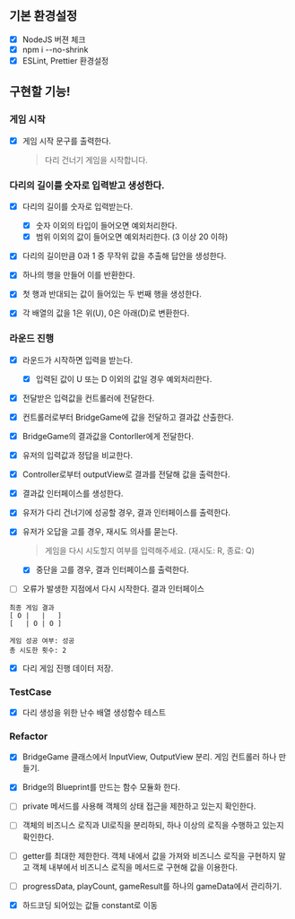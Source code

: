 ## 기본 환경설정

- [x] NodeJS 버젼 체크
- [x] npm i --no-shrink
- [x] ESLint, Prettier 환경설정

## 구현할 기능!

### 게임 시작

- [x] 게임 시작 문구를 출력한다. <outputView>
  > 다리 건너기 게임을 시작합니다.

### 다리의 길이를 숫자로 입력받고 생성한다.

- [x] 다리의 길이를 숫자로 입력받는다. <InputView>

  - [x] 숫자 이외의 타입이 들어오면 예외처리한다.<BridgeMaker>
  - [x] 범위 이외의 값이 들어오면 예외처리한다. (3 이상 20 이하)<BridgeMaker>

- [x] 다리의 길이만큼 0과 1 중 무작위 값을 추출해 답안을 생성한다. 
- [x] 하나의 행을 만들어 이를 반환한다.
- [x] 첫 행과 반대되는 값이 들어있는 두 번째 행을 생성한다.
- [x] 각 배열의 값을 1은 위(U), 0은 아래(D)로 변환한다.


### 라운드 진행

- [x] 라운드가 시작하면 입력을 받는다. <InputView>
  - [x] 입력된 값이 U 또는 D 이외의 값일 경우 예외처리한다.
- [x] 전달받은 입력값을 컨트롤러에 전달한다. <GameContorller>
- [x] 컨트롤러로부터 BridgeGame에 값을 전달하고 결과값 산출한다.
- [x] BridgeGame의 결과값을 Contorller에게 전달한다.
- [x] 유저의 입력값과 정답을 비교한다.
- [x] Controller로부터 outputView로 결과를 전달해 값을 출력한다.  
- [x] 결과값 인터페이스를 생성한다.<OutputView>
- [x] 유저가 다리 건너기에 성공할 경우, 결과 인터페이스를 출력한다.

- [x] 유저가 오답을 고를 경우, 재시도 의사를 묻는다.
  > 게임을 다시 시도할지 여부를 입력해주세요. (재시도: R, 종료: Q)
  - [x] 중단을 고를 경우, 결과 인터페이스를 출력한다.

- [ ] 오류가 발생한 지점에서 다시 시작한다.
결과 인터페이스
```
최종 게임 결과
[ O |   |   ]
[   | O | O ]

게임 성공 여부: 성공
총 시도한 횟수: 2
```

- [x] 다리 게임 진행 데이터 저장.


### TestCase
- [x] 다리 생성을 위한 난수 배열 생성함수 테스트


### Refactor
- [x] BridgeGame 클래스에서 InputView, OutputView 분리. 게임 컨트롤러 하나 만들기.
- [x] Bridge의  Blueprint를 만드는 함수 모듈화 한다.
- [ ] private 메서드를 사용해 객체의 상태 접근을 제한하고 있는지 확인한다.
- [ ] 객체의 비즈니스 로직과 UI로직을 분리하되, 하나 이상의 로직을 수행하고 있는지 확인한다.
- [ ] getter를 최대한 제한한다. 객체 내에서 값을 가져와 비즈니스 로직을 구현하지 말고 객체 내부에서 비즈니스 로직을 메서드로 구현해 값을 이용한다. 

- [ ] progressData, playCount, gameResult를 하나의 gameData에서 관리하기.
- [x] 하드코딩 되어있는 값들 constant로 이동

